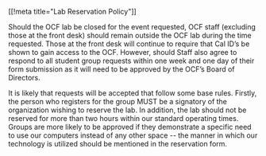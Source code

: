 [[!meta title="Lab Reservation Policy"]]

Should the OCF lab be closed for the event requested, OCF staff (excluding
those at the front desk) should remain outside the OCF lab during the time
requested. Those at the front desk will continue to require that Cal ID’s be
shown to gain access to the OCF. However, should Staff also agree to respond to
all student group requests within one week and one day of their form submission
as it will need to be approved by the OCF’s Board of Directors.

It is likely that requests will be accepted that follow some base rules.
Firstly, the person who registers for the group MUST be a signatory of the
organization wishing to reserve the lab. In addition, the lab should not be
reserved for more than two hours within our standard operating times. Groups
are more likely to be approved if they demonstrate a specific need to use our
computers instead of any other space -- the manner in which our technology is
utilized should be mentioned in the reservation form.
